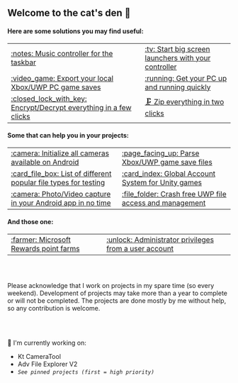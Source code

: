 <!--
Useful info:
 - Emoji list: https://github.com/ikatyang/emoji-cheat-sheet/blob/master/README.md
-->

## Welcome to the cat's den 👋

#### Here are some solutions you may find useful:
<table>
 
 <tr><td>
  <a href='https://github.com/Tom60chat/DeskBand-Media-Controls'>:notes: Music controller for the taskbar</a>
 </td><td>
  <a href='https://github.com/Tom60chat/Smart-Guide'>:tv: Start big screen launchers with your controller</a>
 </td></tr>
 
 <tr><td>
  <a href='https://github.com/Tom60chat/Xbox-Live-Save-Exporter'>:video_game: Export your local Xbox/UWP PC game saves</a>
 </td><td>
  <a href='https://github.com/Tom60chat/Quick-start'>:running: Get your PC up and running quickly</a>
 </td></tr>
 
 <tr><td>
  <a href='https://github.com/Tom60chat/InstantCrypt'>:closed_lock_with_key: Encrypt/Decrypt everything in a few clicks</a>
 </td><td>
  <a href='https://github.com/Tom60chat/InstantZip'>🗜 Zip everything in two clicks</a>
 </td></tr>
  
</table>

#### Some that can help you in your projects:
<table>
 
 <tr><td>
  <a href='https://github.com/Tom60chat/Android-All-Cameras'>:camera: Initialize all cameras available on Android</a>
 </td><td>
  <a href='https://github.com/Tom60chat/ContainerReader'>:page_facing_up: Parse Xbox/UWP game save files</a>
 </td></tr>
 
 <tr><td>
  <a href='https://github.com/Tom60chat/Extension-List'>:card_file_box: List of different popular file types for testing</a>
 </td><td>
  <a href='https://github.com/Tom60chat/Global-Account-System-GAS---Unity'>:card_index: Global Account System for Unity games</a>
 </td></tr>
 
 <tr><td>
  <a href='https://github.com/Tom60chat/InstantCrypt'>:camera: Photo/Video capture in your Android app in no time</a>
 </td><td>
  <a href='https://github.com/Tom60chat/WinRT-Safe-Storage'>:file_folder: Crash free UWP file access and management</a>
 </td></tr>
 
</table>
  
#### And those one:  
<table>
 
 <tr><td>
  <a href='https://github.com/Tom60chat/Microsoft-Rewards-Farmer-Sharp'>:farmer: Microsoft Rewards point farms</a>
 </td><td>
  <a href='https://github.com/Tom60chat/UserElevation'>:unlock: Administrator privileges from a user account</a>
 </td></tr>
 
</table>
 
##  
<br/>

Please acknowledge that I work on projects in my spare time (so every weekend). Development of projects may take more than a year to complete or will not be completed.
The projects are done mostly by me without help, so any contribution is welcome.
 
##  
<br/>

🔭 I'm currently working on:
 - Kt CameraTool
 - Adv File Explorer V2
 - *`See pinned projects (first = high priority)`*

<!-- <tr><td> <a href=''></a> </td><td> <a href=''></a> </td></tr> -->

<!--
**Tom60chat/Tom60chat** is a ✨ _special_ ✨ repository because its `README.md` (this file) appears on your GitHub profile.

Here are some ideas to get you started:

- 🔭 I’m currently working on ...
- 🌱 I’m currently learning ...
- 👯 I’m looking to collaborate on ...
- 🤔 I’m looking for help with ...
- 💬 Ask me about ...
- 📫 How to reach me: ...
- 😄 Pronouns: ...
- ⚡ Fun fact: ...
-->
